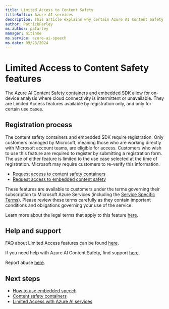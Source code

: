 ```yaml
---
title: Limited Access to Content Safety
titleSuffix: Azure AI services
description: This article explains why certain Azure AI Content Safety features are available as limited access, and how to request access.
author: PatrickFarley
ms.author: pafarley
manager: nitinme
ms.service: azure-ai-speech
ms.date: 09/23/2024
---
```


# Limited Access to Content Safety features

The Azure AI Content Safety [containers](./how-to/containers/container-overview.md) and [embedded SDK](./how-to/embedded-content-safety.md) allow for on-device analysis where cloud connectivity is intermittent or unavailable. They are Limited Access features available by registration only, and only for certain use cases.

## Registration process

The content safety containers and embedded SDK require registration. Only customers managed by Microsoft, meaning those who are working directly with Microsoft account teams, are eligible for access. Customers who wish to use this feature are required to register by submitting a registration form. The use of either feature is limited to the use case selected at the time of registration. Microsoft may require customers to re-verify this information.
- [Request access to content safety containers](https://aka.ms/csdisconnectedcontainers)
- [Request access to embedded content safety](https://aka.ms/aacs-embedded-application)

These features are available to customers under the terms governing their subscription to Microsoft Azure Services (including the [Service Specific Terms](https://go.microsoft.com/fwlink/?linkid=2018760)). Please review these terms carefully as they contain important conditions and obligations governing your use of the service.

Learn more about the legal terms that apply to this feature [here](https://azure.microsoft.com/support/legal/).

## Help and support

FAQ about Limited Access features can be found [here](/azure/ai-services/cognitive-services-limited-access).

If you need help with Azure AI Content Safety, find support [here](/azure/ai-services/cognitive-services-support-options).

Report abuse [here](https://aka.ms/reportabuse).

## Next steps

* [How to use embedded speech](/azure/ai-services/content-safety/how-to/embedded-content-safety)
* [Content safety containers](./how-to/containers/container-overview.md)
* [Limited Access with Azure AI services](/azure/ai-services/cognitive-services-limited-access)
